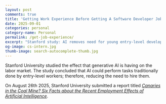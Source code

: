 ```yaml
---
layout: post
comments: true
title: 'Getting Work Experience Before Getting A Software Developer Job Is Important'
date: 2025-09-01
categories: personal
category-name: Personal
permalink: /get-job-experience/
excerpt: "Stanford study: AI removes need for young entry-level developers but not experienced ones. Young devs need experience earlier."
og-image: cs-intern.jpg
thumb-image: search-autocomplete-thumb.jpg
---
```

Stanford University studied the effect that generative AI is having on the labor market.  The study concluded that AI could perform tasks traditionally done by entry-level workers; therefore, reducing the need to hire them.

On August 26th 2025, Stanford University submitted a report titled <em><a href="https://digitaleconomy.stanford.edu/wp-content/uploads/2025/08/Canaries_BrynjolfssonChandarChen.pdf">Canaries in the Coal Mine? Six Facts about the Recent
Employment Effects of Artificial Intelligence</a></em>.